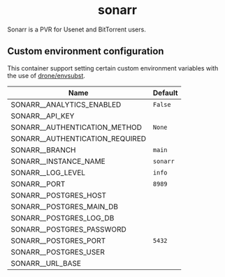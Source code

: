 <!---
NOTE: AUTO-GENERATED FILE
to edit this file, instead edit its template at: ./github/scripts/templates/container/README.md.j2
-->
<div align="center">

# sonarr

</div>

Sonarr is a PVR for Usenet and BitTorrent users.

## Custom environment configuration

This container support setting certain custom environment variables with the use of [drone/envsubst](https://github.com/drone/envsubst).

| Name                            | Default  |
|---------------------------------|----------|
| SONARR__ANALYTICS_ENABLED       | `False`  |
| SONARR__API_KEY                 |          |
| SONARR__AUTHENTICATION_METHOD   | `None`   |
| SONARR__AUTHENTICATION_REQUIRED |          |
| SONARR__BRANCH                  | `main`   |
| SONARR__INSTANCE_NAME           | `sonarr` |
| SONARR__LOG_LEVEL               | `info`   |
| SONARR__PORT                    | `8989`   |
| SONARR__POSTGRES_HOST           |          |
| SONARR__POSTGRES_MAIN_DB        |          |
| SONARR__POSTGRES_LOG_DB         |          |
| SONARR__POSTGRES_PASSWORD       |          |
| SONARR__POSTGRES_PORT           | `5432`   |
| SONARR__POSTGRES_USER           |          |
| SONARR__URL_BASE                |          |